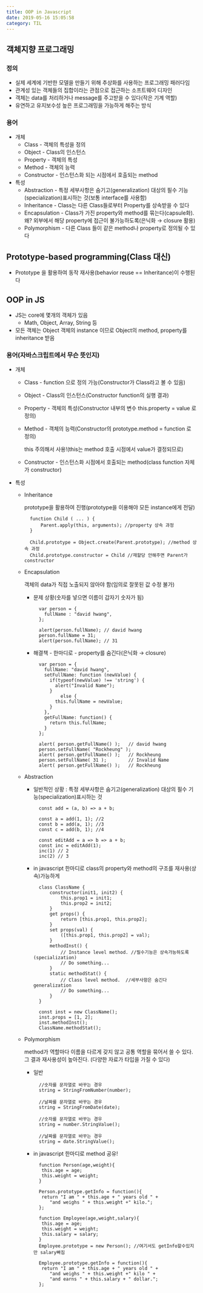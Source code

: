 ```yaml
---
title: OOP in Javascript
date: 2019-05-16 15:05:58
category: TIL
---
```


## 객체지향 프로그래밍

### 정의

- 실제 세계에 기반한 모델을 만들기 위해 추상화를 사용하는 프로그래밍 패러다임
- 관계성 있는 객체들의 집합이라는 관점으로 접근하는 소프트웨어 디자인
- 객체는 data를 처리하거나 message를 주고받을 수 있다(작은 기계 역할)
- 유연하고 유지보수성 높은 프로그래밍을 가능하게 해주는 방식

### 용어

- 개체
    - Class - 객체의 특성을 정의
    - Object - Class의 인스턴스
    - Property - 객체의 특성
    - Method - 객체의 능력
    - Constructor - 인스턴스화 되는 시점에서 호출되는 method
- 특성
    - Abstraction - 특정 세부사항은 숨기고(generalization) 대상의 필수 기능(specialization)표시하는 것(보통 interface를 사용함)
    - Inheritance - Class는 다른 Class들로부터 Property를 상속받을 수 있다
    - Encapsulation - Class가 가진 property와 method를 묶는다(capsule화). 왜? 외부에서 해당 property에 접근이 불가능하도록(은닉화 → closure 활용)
    - Polymorphism - 다른 Class 들이 같은 method나 property로 정의될 수 있다

## Prototype-based programming(Class 대신)

- Prototype 을 활용하여 동작 재사용(behavior reuse == Inheritance)이 수행된다

## OOP in JS

- JS는 core에 몇개의 객체가 있음
    - Math, Object, Array, String 등
- 모든 객체는 Object 객체의 instance 이므로 Object의 method, property를 inheritance 받음

### 용어(자바스크립트에서 무슨 뜻인지)

- 개체
    - Class - function 으로 정의 가능(Constructor가 Class라고 볼 수 있음)
    - Object - Class의 인스턴스(Constructor function의 실행 결과)
    - Property - 객체의 특성(Constructor 내부의 변수 this.property = value 로 정의)
    - Method - 객체의 능력(Constructor의 prototype.method = function 로 정의)

        this 주의해서 사용!(this는 method 호출 시점에서 value가 결정되므로)

    - Constructor - 인스턴스화 시점에서 호출되는 method(class function 자체가 constructor)
- 특성
    - Inheritance

        [](https://www.notion.so/5fa7f7c314b74b529205cb3ffa532c56#c60c5d6ebc5c46359ed1312f09847e14)

        prototype을 활용하여 진행(prototype을 이용해야 모든 instance에게 전달)

            function Child ( ... ) {
            	Parent.apply(this, arguments); //property 상속 과정
            }
            
            Child.prototype = Object.create(Parent.prototype); //method 상속 과정
            Child.prototype.constructor = Child //재할당 안해주면 Parent가 constructor

    - Encapsulation

        [](https://www.notion.so/5fa7f7c314b74b529205cb3ffa532c56#e373e86d1c5f45709483237995097070)

        객체의 data가 직접 노출되지 않아야 함(임의로 잘못된 값 수정 불가) 

        - 문제 상황(숫자를 넣으면 이름이 갑자기 숫자가 됨)

                var person = {
                  fullName : "david hwang",
                };
                 
                alert(person.fullName); // david hwang
                person.fullName = 31;
                alert(person.fullName); // 31

        - 해결책 - 한마디로 - property를 숨긴다(은닉화 → closure)

                var person = {
                  fullName: "david hwang",
                  setFullName: function (newValue) {
                    if(typeof(newValue) !== 'string') {
                      alert("Invalid Name");
                    } 
                		else {
                      this.fullName = newValue;
                    }
                  },
                  getFullName: function() {
                    return this.fullName;
                  }
                };
                 
                alert( person.getFullName() );   // david hwang
                person.setFullName( "Rockheung" );
                alert( person.getFullName() );   // Rockheung
                person.setFullName( 31 );        // Invalid Name
                alert( person.getFullName() );   // Rockheung

    - Abstraction

        [](https://www.notion.so/5fa7f7c314b74b529205cb3ffa532c56#65d0d9ca5f74470a9f8dd170a272d358)

        - 일반적인 상황 : 특정 세부사항은 숨기고(generalization) 대상의 필수 기능(specialization)표시하는 것

                const add = (a, b) => a + b;
                
                const a = add(1, 1); //2
                const b = add(a, 1); //3
                const c = add(b, 1); //4
                
                const editAdd = a => b => a + b;
                const inc = editAdd(1);
                inc(1) // 2
                inc(2) // 3

        - in javascript 한마디로 class의 property와 method의 구조를 재사용(상속)가능하게

                class ClassName {
                    constructor(init1, init2) {
                        this.prop1 = init1;
                        this.prop2 = init2;
                    }
                    get props() {
                        return [this.prop1, this.prop2];
                    }
                    set props(val) {
                        ([this.prop1, this.prop2] = val);
                    }
                    methodInst() {
                        // Instance level method. //필수기능은 상속가능하도록(specialization)
                        // Do something...
                    }
                    static methodStat() {
                        // Class level method.  //세부사항은 숨긴다 generalization
                        // Do something...
                    }
                }
                
                const inst = new ClassName();
                inst.props = [1, 2];
                inst.methodInst();
                ClassName.methodStat();

    - Polymorphism

        [](https://www.notion.so/5fa7f7c314b74b529205cb3ffa532c56#1a635089b289419c93c58dcd696f9ff7)

        method가 역할마다 이름을 다르게 갖지 않고 공통 역할을 묶어서 쓸 수 있다. 그 결과 재사용성이 높아진다. (다양한 자료가 타입을 가질 수 있다)

        - 일반

                //숫자를 문자열로 바꾸는 경우
                string = StringFromNumber(number);
                
                //날짜를 문자열로 바꾸는 경우
                string = StringFromDate(date);
                
                //숫자를 문자열로 바꾸는 경우
                string = number.StringValue();
                
                //날짜를 문자열로 바꾸는 경우
                string = date.StringValue();

        - in javascript 한마디로 method 공유!

                function Person(age,weight){
                 this.age = age;
                 this.weight = weight;
                }
                
                Person.prototype.getInfo = function(){
                 return "I am " + this.age + " years old " +
                    "and weighs " + this.weight +" kilo.";
                };
                
                function Employee(age,weight,salary){
                 this.age = age;
                 this.weight = weight;
                 this.salary = salary;
                }
                Employee.prototype = new Person(); //여기서도 getInfo할수있지만 salary빠짐
                
                Employee.prototype.getInfo = function(){
                 return "I am " + this.age + " years old " +
                    "and weighs " + this.weight +" kilo " +
                    "and earns " + this.salary + " dollar.";  
                };
